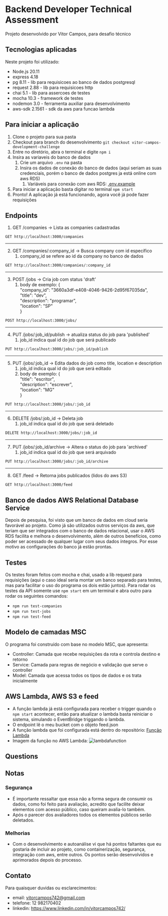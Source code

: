 # Backend Developer Technical Assessment

Projeto desenvolvido por Vitor Campos, para desafio técnico

## Tecnologias aplicadas

Neste projeto foi utilizado:
- Node.js 20.11
- express 4.18
- pg 8.11 - lib para requisicoes ao banco de dados postgresql
- request 2.88 - lib para requisicoes http
- chai 5.1 - lib para assercoes de testes
- mocha 10.3 - framework de testes
- nodemon 3.0 - ferramenta auxiliar para desenvolvimento
- aws-sdk 2.1561 - sdk da aws para funcao lambda

## Para iniciar a aplicação

1. Clone o projeto para sua pasta
2. Checkout para branch do desenvolvimento `git checkout vitor-campos-development-challenge`
3. Entre no diretório, abra o terminal e digite `npm i`
4. Insira as variaveis do banco de dados
    1. Crie um arquivo `.env` na pasta
    2. Insira os dados de conexão do banco de dados (aqui seriam as suas credenciais, porém o banco de dados postgres ja está online com aws RDS)
        1. Variáveis para conexão com aws RDS: [.env.example](https://github.com/Vitor-742/backend-developer-test/blob/vitor-campos-development-challenge/.env.example)
5. Para iniciar a aplicação basta digitar no terminal `npm start`
6. Pronto! A aplicação já está funcionando, agora você já pode fazer requisições

## Endpoints

1. GET /companies -> Lista as companies cadastradas

`GET http://localhost:3000/companies`

---

2. GET /companies/:company_id -> Busca company com id específico
    1. company_id se refere ao id da company no banco de dados

`GET http://localhost:3000/companies/:company_id`

---

3. POST /jobs -> Cria job com status 'draft'
    1. body de exemplo:
        {<br>
            "company_id": "3660a3df-e408-4046-9426-2d95f67035da",<br>
            "title": "dev",<br>
            "description": "programar",<br>
            "location": "SP"<br>
    }

`POST http://localhost:3000/jobs/`

---

4. PUT /jobs/:job_id/publish -> atualiza status do job para 'published'
    1. job_id indica qual id do job que será publicado

`PUT http://localhost:3000/jobs/:job_id/publish`

---

5. PUT /jobs/:job_id -> Edita dados do job como title, location e description
    1. job_id indica qual id do job que será editado
    2. body de exemplo:
        {<br>
            "title": "escritor",<br>
            "description": "escrever",<br>
            "location": "MG"<br>
    }

`PUT http://localhost:3000/jobs/:job_id`

---

6. DELETE /jobs/:job_id -> Deleta job
    1. job_id indica qual id do job que será deletado

`DELETE http://localhost:3000/jobs/:job_id`

---

7. PUT /jobs/:job_id/archive -> Altera o status do job para 'archived'
    1. job_id indica qual id do job que será arquivado

`PUT http://localhost:3000/jobs/:job_id/archive`

---

8. GET /feed -> Retorna jobs publicados (lidos do aws S3)

`GET http://localhost:3000/feed`


## Banco de dados AWS Relational Database Service

Depois de pesquisa, foi visto que um banco de dados em cloud seria favorável ao projeto. Como já são utilizados outros serviços da aws, que teriam que ser integrados com o banco de dados relacional, usar o AWS RDS facilita e melhora o desenvolvimento, além de outros benefícios, como poder ser acessado de qualquer lugar com seus dados íntegros. Por esse motivo as configurações do banco já estão prontas.

## Testes

Os testes foram feitos com mocha e chai, usado a lib request para requisições (aqui o caso ideal seria montar um banco separado para testes, mas para facilitar o uso do programa os dois estão juntos).
Para rodar os testes da API somente use `npm start` em um terminal e abra outro para rodar os seguintes comandos:
- `npm run test-companies`
- `npm run test-jobs`
- `npm run test-feed`

## Modelo de camadas MSC

O programa foi construído com base no modelo MSC, que apresenta:
- Controller: Camada que recebe requisições da rota e controla destino e retorno
- Service: Camada para regras de negócio e validação que serve o controller
- Model: Camada que acessa todos os tipos de dados e os trata inicialmente

## AWS Lambda, AWS S3 e feed
- A função lambda já está configurada para receber o trigger quando o `npm start` acontecer, então para atualizar o lambda basta reiniciar o sistema, simulando o EventBridge triggando o lambda.
- O endpoint lê o meu bucket com o objeto feed.json
- A função lambda que foi configurada está dentro do repositório: [Função Lambda](https://github.com/Vitor-742/backend-developer-test/tree/vitor-campos-development-challenge/lambdaFunction)
- Imagem da função no AWS Lambda:
  ![lambdafunction](https://github.com/Vitor-742/backend-developer-test/assets/72372471/afaef538-54a7-4cc1-8126-e4e5c79a471e)

## Questions


## Notas
### Segurança
- É importante ressaltar que essa não a forma segura de consumir os dados, como foi feito para avaliação, acredito que facilite deixar elementos com acesso público, caso queiram avalia-lo também.
- Após o parecer dos avaliadores todos os elementos públicos serão deletados.

 ### Melhorias
 - Com o desenvolvimento e autoanálise vi que há pontos faltantes que eu gostaria de incluir ao projeto, como containerização, segurança, integração com aws, entre outros. Os pontos serão desenvolvidos e aprimorados depois do processo.


## Contato
Para quaisquer duvidas ou esclarecimentos:
- email: vitorcampos742@gmail.com
- telefone: 12 982170402
- linkedin: https://www.linkedin.com/in/vitorcampos742/
